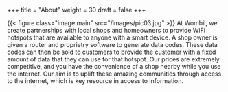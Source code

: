 +++
title = "About"
weight = 30
draft = false
+++

{{< figure class="image main" src="/images/pic03.jpg" >}}
At Wombil, we create partnerships with local shops and homeowners to provide WiFi hotspots that are available to anyone with a smart device. A shop owner is given a router and proprietry software to generate data codes. These data codes can then be sold to customers to provide the customer with a fixed amount of data that they can use for that hotspot. Our prices are extremely competitive, and you have the convenience of a shop nearby while you use the internet. Our aim is to uplift these amazing communities through access to the internet, which is key resource in access to information.